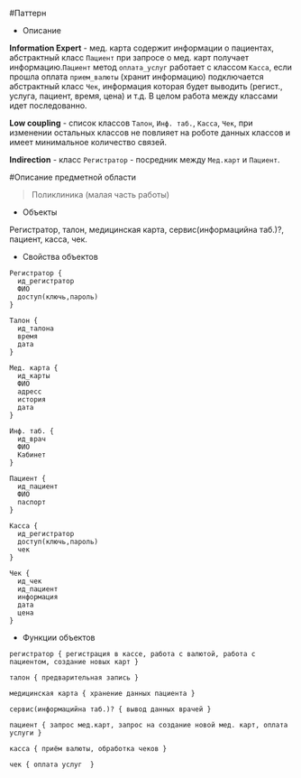 #Паттерн

* Описание

**Information Expert** - мед. карта содержит информации о пациентах, абстрактный класс `Пациент` при запросе
о мед. карт получает информацию.`Пациент` метод `оплата_услуг` работает с классом `Касса`, если прошла
оплата `прием_валюты` (хранит информацию) подключается абстрактный класс `Чек`, информация которая будет 
выводить (регист., услуга, пациент, время, цена) и т.д. В целом работа между классами идет последованно.

**Low coupling** - список классов `Талон`, `Инф. таб.`, `Касса`, `Чек`, при изменении остальных классов 
не повлияет на роботе данных классов и имеет минимальное количество связей.

**Indirection** - класс `Регистратор` - посредник между `Мед.карт` и `Пациент`.

#Описание предметной области 

> Поликлиника (малая часть работы)

* Объекты

Регистратор, талон, медицинская карта, сервис(информацийна таб.)?, пациент, касса, чек.

* Свойства объектов

```
Регистратор {  
  ид_регистратор  
  ФИО  
  доступ(ключь,пароль)  
}

Талон {  
  ид_талона  
  время  
  дата  
}  

Мед. карта {  
  ид_карты  
  ФИО  
  адресс  
  история  
  дата  
}  

Инф. таб. {  
  ид_врач  
  ФИО  
  Кабинет  
}  

Пациент {  
  ид_пациент  
  ФИО  
  паспорт  
}  

Касса {  
  ид_регистратор  
  доступ(ключь,пароль)  
  чек  
}  

Чек {  
  ид_чек  
  ид_пациент  
  информация  
  дата  
  цена  
}  
```

* Функции объектов

```
регистратор { регистрация в кассе, работа с валютой, работа с пациентом, создание новых карт }

талон { предварительная запись }

медицинская карта { хранение данных пациента }

сервис(информацийна таб.)? { вывод данных врачей }

пациент { запрос мед.карт, запрос на создание новой мед. карт, оплата услуги }

касса { приём валюты, обработка чеков }

чек { оплата услуг  }
```